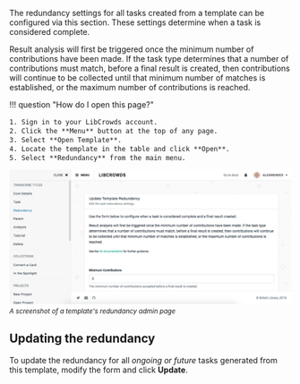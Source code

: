 The redundancy settings for all tasks created from a template can be configured
via this section. These settings determine when a task is considered complete.

Result analysis will first be triggered once the minimum number of
contributions have been made. If the task type determines that a number of
contributions must match, before a final result is created, then contributions
will continue to be collected until that minimum number of matches is
established, or the maximum number of contributions is reached.

!!! question "How do I open this page?"

    1. Sign in to your LibCrowds account.
    2. Click the **Menu** button at the top of any page.
    3. Select **Open Template**.
    4. Locate the template in the table and click **Open**.
    5. Select **Redundancy** from the main menu.

![A screenshot of a template's redundancy admin page](/assets/img/template/redundancy.png?raw=true)
<br><small>*A screenshot of a template's redundancy admin page*</small>

## Updating the redundancy

To update the redundancy for all *ongoing or future* tasks generated from
this template, modify the form and click **Update**.
